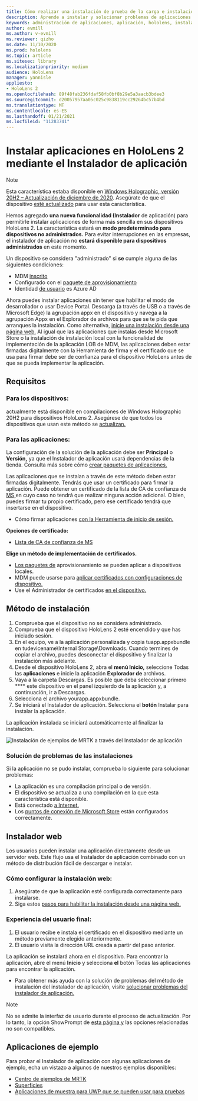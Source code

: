 ```yaml
---
title: Cómo realizar una instalación de prueba de la carga e instalación de aplicaciones a través del Instalador de aplicación de HoloLens 2
description: Aprende a instalar y solucionar problemas de aplicaciones con el instalador de la aplicación y a cargar e instalar aplicaciones a través de la interfaz de usuario.
keywords: administración de aplicaciones, aplicación, hololens, instalador de aplicación
author: evmill
ms.author: v-evmill
ms.reviewer: qizho
ms.date: 11/10/2020
ms.prod: hololens
ms.topic: article
ms.sitesec: library
ms.localizationpriority: medium
audience: HoloLens
manager: yannisle
appliesto:
- HoloLens 2
ms.openlocfilehash: 89f48fab236fdaf58fb0bf8b29e5a3aacb3bdee3
ms.sourcegitcommit: d20057957aa05c025c9838119cc29264bc57b4bd
ms.translationtype: MT
ms.contentlocale: es-ES
ms.lasthandoff: 01/21/2021
ms.locfileid: "11283741"
---
```

# Instalar aplicaciones en HoloLens 2 mediante el Instalador de aplicación

> [!NOTE]
> Esta característica estaba disponible en [Windows Holographic, versión 20H2 – Actualización de diciembre de 2020](hololens-release-notes.md). Asegúrate de que el dispositivo [esté actualizado](hololens-update-hololens.md) para usar esta característica.

Hemos agregado **una nueva funcionalidad (Instalador** de aplicación) para permitirle instalar aplicaciones de forma más sencilla en sus dispositivos HoloLens 2. La característica estará en **modo predeterminado para dispositivos no administrados.** Para evitar interrupciones en las empresas, el instalador de aplicación no **estará disponible para dispositivos administrados** en este momento.  

Un dispositivo se considera "administrado" si **se** cumple alguna de las siguientes condiciones:

- MDM [inscrito](hololens-enroll-mdm.md)
- Configurado con el [paquete de aprovisionamiento](hololens-provisioning.md)
- Identidad [de usuario](hololens-identity.md) es Azure AD

Ahora puedes instalar aplicaciones sin tener que habilitar el modo de desarrollador o usar Device Portal.  Descarga (a través de USB o a través de Microsoft Edge) la agrupación appx en el dispositivo y navega a la agrupación Appx en el Explorador de archivos para que se te pida que arranques la instalación.  Como alternativa, [inicie una instalación desde una página web.](https://docs.microsoft.com/windows/msix/app-installer/installing-windows10-apps-web)  Al igual que las aplicaciones que instalas desde Microsoft Store o la instalación de instalación local [](https://docs.microsoft.com/windows/win32/appxpkg/how-to-sign-a-package-using-signtool) con la [](https://docs.microsoft.com/windows/win32/appxpkg/how-to-sign-a-package-using-signtool#security-considerations) funcionalidad de implementación de la aplicación LOB de MDM, las aplicaciones deben estar firmadas digitalmente con la Herramienta de firma y el certificado que se usa para firmar debe ser de confianza para el dispositivo HoloLens antes de que se pueda implementar la aplicación.

## Requisitos

### Para los dispositivos:

 actualmente está disponible en compilaciones de Windows Holographic 20H2 para dispositivos HoloLens 2. Asegúrese de que todos los dispositivos que usan este método se [actualizan.](hololens-update-hololens.md)

### Para las aplicaciones: 
La configuración de la solución de la aplicación debe ser **Principal** o **Versión,** ya que el Instalador de aplicación usará dependencias de la tienda. Consulta más sobre cómo [crear paquetes de aplicaciones.](https://docs.microsoft.com/windows/msix/app-installer/create-appinstallerfile-vs)

Las aplicaciones que se instalan a través de este método deben estar firmadas digitalmente. Tendrás que usar un certificado para firmar la aplicación. Puede obtener un certificado de la lista de CA de confianza de [MS,](https://ccadb-public.secure.force.com/microsoft/IncludedCACertificateReportForMSFT)en cuyo caso no tendrá que realizar ninguna acción adicional. O bien, puedes firmar tu propio certificado, pero ese certificado tendrá que insertarse en el dispositivo.

- Cómo firmar aplicaciones [con la Herramienta de inicio de sesión.](https://docs.microsoft.com/windows/win32/appxpkg/how-to-sign-a-package-using-signtool)

**Opciones de certificado:**

- [Lista de CA de confianza de MS](https://ccadb-public.secure.force.com/microsoft/IncludedCACertificateReportForMSFT)

**Elige un método de implementación de certificados.**

- [Los paquetes de](hololens-provisioning.md) aprovisionamiento se pueden aplicar a dispositivos locales.
- MDM puede usarse para [aplicar certificados con configuraciones de dispositivo.](https://docs.microsoft.com/mem/intune/protect/certificates-configure)
- Use el Administrador de certificados [en el dispositivo.](certificate-manager.md)

## Método de instalación

1. Comprueba que el dispositivo no se considera administrado.
1. Comprueba que el dispositivo HoloLens 2 esté encendido y que has iniciado sesión.
1. En el equipo, ve a la aplicación personalizada y copia tuapp.appxbundle en tudevicename\Internal Storage\Downloads.
    Cuando termines de copiar el archivo, puedes desconectar el dispositivo y finalizar la instalación más adelante.
1. Desde el dispositivo HoloLens 2, abra el **menú Inicio,** seleccione Todas las **aplicaciones** e inicie la aplicación **Explorador de** archivos.
1. Vaya a la carpeta Descargas. Es posible que deba seleccionar primero **** este dispositivo en el panel izquierdo de la aplicación y, a continuación, ir a Descargas.
1. Selecciona el archivo yourapp.appxbundle.
1. Se iniciará el Instalador de aplicación. Selecciona el **botón** Instalar para instalar la aplicación.

La aplicación instalada se iniciará automáticamente al finalizar la instalación.

![Instalación de ejemplos de MRTK a través del Instalador de aplicación](images/hololens-app-installer-picture.jpg)

### Solución de problemas de las instalaciones

Si la aplicación no se pudo instalar, comprueba lo siguiente para solucionar problemas:

- La aplicación es una compilación principal o de versión.
- El dispositivo se actualiza a una compilación en la que esta característica está disponible.
- Está conectado [a Internet.](hololens-network.md)
- Los [puntos de conexión de Microsoft Store](hololens-offline.md) están configurados correctamente.  

## Instalador web

Los usuarios pueden instalar una aplicación directamente desde un servidor web. Este flujo usa el Instalador de aplicación combinado con un método de distribución fácil de descargar e instalar.

### Cómo configurar la instalación web:

1. Asegúrate de que la aplicación esté configurada correctamente para instalarse.
1. Siga estos [pasos para habilitar la instalación desde una página web.](https://docs.microsoft.com/windows/msix/app-installer/installing-windows10-apps-web#how-to-enable-this-on-a-webpage)

### Experiencia del usuario final:

1. El usuario recibe e instala el certificado en el dispositivo mediante un método previamente elegido anteriormente.
1. El usuario visita la dirección URL creada a partir del paso anterior.

La aplicación se instalará ahora en el dispositivo. Para encontrar la aplicación, abre el menú **Inicio** y selecciona **el** botón Todas las aplicaciones para encontrar la aplicación.

- Para obtener más ayuda con la solución de problemas del método de instalación del instalador de aplicación, visite [solucionar problemas del instalador de aplicación.](https://docs.microsoft.com/windows/msix/app-installer/troubleshoot-appinstaller-issues)

> [!NOTE]
> No se admite la interfaz de usuario durante el proceso de actualización. Por lo tanto, la opción ShowPrompt de [esta página y](https://docs.microsoft.com/windows/msix/app-installer/update-settings) las opciones relacionadas no son compatibles.

## Aplicaciones de ejemplo

Para probar el Instalador de aplicación con algunas aplicaciones de ejemplo, echa un vistazo a algunos de nuestros ejemplos disponibles:

- [Centro de ejemplos de MRTK](https://microsoft.github.io/MixedRealityToolkit-Unity/Documentation/README_ExampleHub.html)
- [Superficies](https://docs.microsoft.com/windows/mixed-reality/develop/unity/sampleapp-surfaces)
- [Aplicaciones de muestra para UWP que se pueden usar para pruebas](https://github.com/microsoft/Windows-universal-samples/tree/master/Samples)
